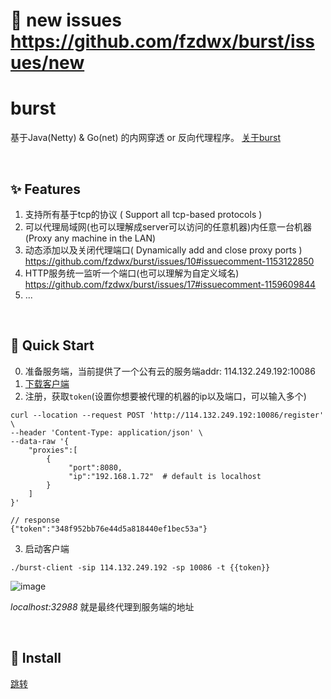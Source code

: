 # :bug: **new issues** https://github.com/fzdwx/burst/issues/new

# burst

基于Java(Netty) & Go(net) 的内网穿透 or 反向代理程序。 [关于burst](https://github.com/fzdwx/burst/issues/6)

<br>

## ✨ Features

1. 支持所有基于tcp的协议 ( Support all tcp-based protocols )
2. 可以代理局域网(也可以理解成server可以访问的任意机器)内任意一台机器 (Proxy any machine in the LAN)
3. 动态添加以及关闭代理端口( Dynamically add and close proxy ports ) https://github.com/fzdwx/burst/issues/10#issuecomment-1153122850
4. HTTP服务统一监听一个端口(也可以理解为自定义域名) https://github.com/fzdwx/burst/issues/17#issuecomment-1159609844
5. ...

<br>

## 🚀 Quick Start
0. 准备服务端，当前提供了一个公有云的服务端addr: 114.132.249.192:10086
1. [下载客户端](https://github.com/fzdwx/burst/releases/tag/v1.0)
2. 注册，获取`token`(设置你想要被代理的机器的ip以及端口，可以输入多个)

```shell
curl --location --request POST 'http://114.132.249.192:10086/register' \
--header 'Content-Type: application/json' \
--data-raw '{
    "proxies":[
        {
             "port":8080,
             "ip":"192.168.1.72"  # default is localhost
        }
    ]
}'

// response
{"token":"348f952bb76e44d5a818440ef1bec53a"}
```

3. 启动客户端

```shell
./burst-client -sip 114.132.249.192 -sp 10086 -t {{token}}
```

![image](https://user-images.githubusercontent.com/65269574/174085209-b9360ab9-bcd0-4e30-be0d-17018b058bc8.png)


_localhost:32988_ 就是最终代理到服务端的地址

<br>

## 👷 Install

[跳转](https://github.com/fzdwx/burst/blob/main/Install.md)
